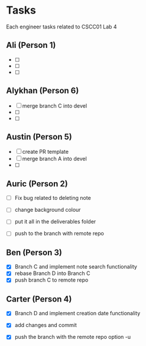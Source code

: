 # Tasks

Each engineer tasks related to CSCC01 Lab 4

## Ali (Person 1)
- [ ] 
- [ ] 
- [ ] 

## Alykhan (Person 6)
- [ ] merge branch C into devel
- [ ] 
- [ ] 

## Austin (Person 5)
- [ ] create PR template 
- [ ] merge branch A into devel
- [ ] 

## Auric (Person 2)
- [ ] Fix bug related to deleting note
- [ ] change background colour
- [ ] put it all in the deliverables folder
- [ ] push to the branch with remote repo


## Ben (Person 3)
- [x] Branch C and implement note search functionality
- [x] rebase Branch D into Branch C
- [x] push branch C to remote repo

## Carter (Person 4)
- [x] Branch D and implement creation date functionality
- [x] add changes and commit
- [x] push the branch with the remote repo option -u

